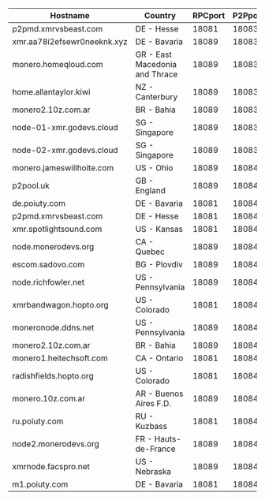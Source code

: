 Hostname | Country | RPCport | P2Pport
--- | --- | --- | ---
p2pmd.xmrvsbeast.com | DE - Hesse | 18081 | 18083
xmr.aa78i2efsewr0neeknk.xyz | DE - Bavaria | 18089 | 18083
monero.homeqloud.com | GR - East Macedonia and Thrace | 18089 | 18083
home.allantaylor.kiwi | NZ - Canterbury | 18089 | 18083
monero2.10z.com.ar | BR - Bahia | 18089 | 18083
node-01-xmr.godevs.cloud | SG - Singapore | 18089 | 18083
node-02-xmr.godevs.cloud | SG - Singapore | 18089 | 18083
monero.jameswillhoite.com | US - Ohio | 18089 | 18084
p2pool.uk | GB - England | 18089 | 18084
de.poiuty.com | DE - Bavaria | 18081 | 18084
p2pmd.xmrvsbeast.com | DE - Hesse | 18081 | 18084
xmr.spotlightsound.com | US - Kansas | 18081 | 18084
node.monerodevs.org | CA - Quebec | 18089 | 18084
escom.sadovo.com | BG - Plovdiv | 18089 | 18084
node.richfowler.net | US - Pennsylvania | 18089 | 18084
xmrbandwagon.hopto.org | US - Colorado | 18081 | 18084
moneronode.ddns.net | US - Pennsylvania | 18089 | 18084
monero2.10z.com.ar | BR - Bahia | 18089 | 18084
monero1.heitechsoft.com | CA - Ontario | 18081 | 18084
radishfields.hopto.org | US - Colorado | 18081 | 18084
monero.10z.com.ar | AR - Buenos Aires F.D. | 18089 | 18084
ru.poiuty.com | RU - Kuzbass | 18081 | 18084
node2.monerodevs.org | FR - Hauts-de-France | 18089 | 18084
xmrnode.facspro.net | US - Nebraska | 18089 | 18084
m1.poiuty.com | DE - Bavaria | 18081 | 18084
